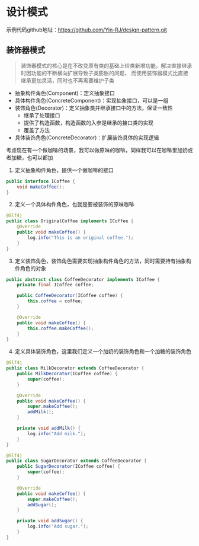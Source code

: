 # 设计模式

示例代码github地址：https://github.com/Yin-RJ/design-pattern.git

## 装饰器模式
> 装饰器模式的核心是在不改变原有类的基础上给类新增功能，解决直接继承时因功能的不断横向扩展导致子类膨胀的问题，
> 而使用装饰器模式比直接继承更加灵活，同时也不再需要维护子类

- 抽象构件角色(Component)：定义抽象接口
- 具体构件角色(ConcreteComponent)：实现抽象接口，可以是一组
- 装饰角色(Decorator)：定义抽象类并继承接口中的方法，保证一致性
  - 继承了处理接口
  - 提供了构造函数，构造函数的入参是继承的接口类的实现
  - 覆盖了方法
- 具体装饰角色(ConcreteDecorator)：扩展装饰具体的实现逻辑

考虑现在有一个做咖啡的场景，我可以做原味的咖啡，同样我可以在咖啡里加奶或者加糖，也可以都加
1. 定义抽象构件角色，提供一个做咖啡的接口
```Java
public interface ICoffee {
    void makeCoffee();
}
```
2. 定义一个具体构件角色，也就是要被装饰的原味咖啡
```Java
@Slf4j
public class OriginalCoffee implements ICoffee {
    @Override
    public void makeCoffee() {
        log.info("This is an original coffee.");
    }
}
```
3. 定义装饰角色，装饰角色需要实现抽象构件角色的方法，同时需要持有抽象构件角色的对象
```Java
public abstract class CoffeeDecorator implements ICoffee {
    private final ICoffee coffee;

    public CoffeeDecorator(ICoffee coffee) {
        this.coffee = coffee;
    }

    @Override
    public void makeCoffee() {
        this.coffee.makeCoffee();
    }
}
```
4. 定义具体装饰角色，这里我们定义一个加奶的装饰角色和一个加糖的装饰角色
```Java
@Slf4j
public class MilkDecorator extends CoffeeDecorator {
    public MilkDecorator(ICoffee coffee) {
        super(coffee);
    }

    @Override
    public void makeCoffee() {
        super.makeCoffee();
        addMilk();
    }

    private void addMilk() {
        log.info("Add milk.");
    }
}

@Slf4j
public class SugarDecorator extends CoffeeDecorator {
    public SugarDecorator(ICoffee coffee) {
        super(coffee);
    }

    @Override
    public void makeCoffee() {
        super.makeCoffee();
        addSugar();
    }

    private void addSugar() {
        log.info("Add sugar.");
    }
}
```